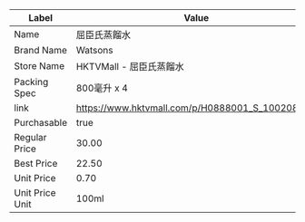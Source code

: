 | Label           | Value                                           |
| --------------- | ----------------------------------------------- |
| Name            | 屈臣氏蒸餾水                                          |
| Brand Name      | Watsons                                         |
| Store Name      | HKTVMall - 屈臣氏蒸餾水                               |
| Packing Spec    | 800毫升 x 4                                       |
| link            | https://www.hktvmall.com/p/H0888001_S_10020854C |
| Purchasable     | true                                            |
| Regular Price   | 30.00                                           |
| Best Price      | 22.50                                           |
| Unit Price      | 0.70                                            |
| Unit Price Unit | 100ml                                           |
